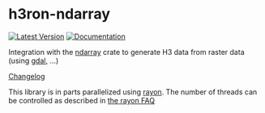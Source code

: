 # h3ron-ndarray

[![Latest Version](https://img.shields.io/crates/v/h3ron-ndarray.svg)](https://crates.io/crates/h3ron-ndarray) [![Documentation](https://docs.rs/h3ron-ndarray/badge.svg)](https://docs.rs/h3ron-ndarray)

Integration with the [ndarray](https://github.com/rust-ndarray/ndarray) crate to generate H3 data from raster data (using [gdal](https://github.com/georust/gdal), ...)

[Changelog](CHANGES.md)

This library is in parts parallelized using [rayon](https://github.com/rayon-rs/rayon). The number of threads can be controlled as
described in [the rayon FAQ](https://github.com/rayon-rs/rayon/blob/master/FAQ.md#how-many-threads-will-rayon-spawn)
